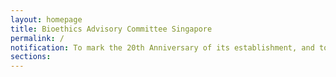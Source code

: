 ```yaml
---
layout: homepage
title: Bioethics Advisory Committee Singapore
permalink: /
notification: To mark the 20th Anniversary of its establishment, and to celebrate the achievements and work accomplished for the last 20 years, the BAC will be holding its 20th Anniversary Virtual Public Conference from 17-18 June 2021. <a href="https://www.bacvirtualconference.com/">Register now!</a>
sections:
---
```

<!-- Type your notification here - the notification bar will not appear if this is empty. For other changes, refer to _data/homepage.yml to edit the homepage -->
